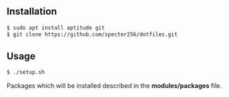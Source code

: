 Installation
------------
```sh
$ sudo apt install aptitude git
$ git clone https://github.com/specter256/dotfiles.git
```

Usage
------------
```sh
$ ./setup.sh
```
Packages which will be installed described in the **modules/packages** file.
